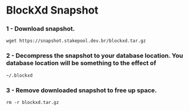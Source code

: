# BlockXd Snapshot

### 1 - Download snapshot.
``` 
wget https://snapshot.stakepool.dev.br/blockxd.tar.gz
```
### 2 - Decompress the snapshot to your database location. You database location will be something to the effect of
```
~/.blockxd
```
### 3 - Remove downloaded snapshot to free up space.
```
rm -r blockxd.tar.gz
```
